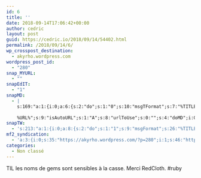 ```yaml
---
id: 6
title: ''
date: 2018-09-14T17:06:42+00:00
author: cedric
layout: post
guid: https://cedric.io/2018/09/14/54402.html
permalink: /2018/09/14/6/
wp_crosspost_destination:
  - akyrho.wordpress.com
wordpress_post_id:
  - "280"
snap_MYURL:
  - ""
snapEdIT:
  - "1"
snapMD:
  - |
    s:169:"a:1:{i:0;a:6:{s:2:"do";s:1:"0";s:10:"msgTFormat";s:7:"%TITLE%";s:9:"msgFormat";s:19:"%FULLTEXT%
    
    %URL%";s:9:"isAutoURL";s:1:"A";s:8:"urlToUse";s:0:"";s:4:"doMD";i:0;}}";
snapTW:
  - 's:213:"a:1:{i:0;a:8:{s:2:"do";s:1:"1";s:9:"msgFormat";s:26:"%TITLE%. %EXCERPT% - %URL%";s:8:"attchImg";s:1:"1";s:9:"isAutoImg";s:1:"A";s:8:"imgToUse";s:0:"";s:9:"isAutoURL";s:1:"A";s:8:"urlToUse";s:0:"";s:4:"doTW";i:0;}}";'
mf2_syndication:
  - 'a:3:{i:0;s:35:"https://akyrho.wordpress.com/?p=280";i:1;s:46:"https://ruby.social/@akyrho/100746411071472352";i:2;s:53:"https://twitter.com/akyrho/status/1042004590974185472";}'
categories:
  - Non classé
---
```

TIL les noms de gems sont sensibles à la casse. Merci RedCloth. #ruby